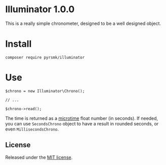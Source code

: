 Illuminator 1.0.0
=================

This is a really simple chronometer, designed to be a well designed object.

Install
=======

```
composer require pyrsmk/illuminator
```

Use
===

```
$chrono = new Illuminator\Chrono();

// ...

$chrono->read();
```

The time is returned as a [microtime](http://php.net/manual/en/function.microtime.php) float number (in seconds). If needed, you can use `SecondsChrono` object to have a result in rounded seconds, or even `MillisecondsChrono`.

License
-------

Released under the [MIT license](http://dreamysource.mit-license.org).
